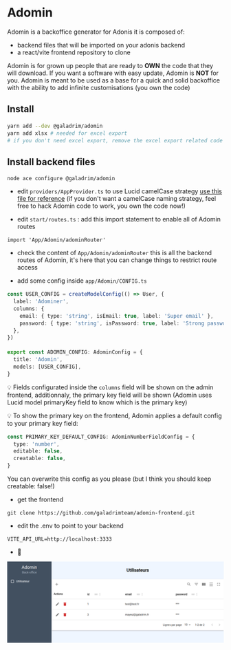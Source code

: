 # Adomin

Adomin is a backoffice generator for Adonis it is composed of:

- backend files that will be imported on your adonis backend
- a react/vite frontend repository to clone

Adomin is for grown up people that are ready to **OWN** the code that they will download.
If you want a software with easy update, Adomin is **NOT** for you.
Adomin is meant to be used as a base for a quick and solid backoffice with the ability to add infinite customisations (you own the code)

## Install

```bash
yarn add --dev @galadrim/adomin
yarn add xlsx # needed for excel export
# if you don't need excel export, remove the excel export related code
```

## Install backend files

```
node ace configure @galadrim/adomin
```

- edit `providers/AppProvider.ts` to use Lucid camelCase strategy [use this file for reference](providers/AppProvider.ts)
  (if you don't want a camelCase naming strategy, feel free to hack Adomin code to work, you own the code now!)

- edit `start/routes.ts` : add this import statement to enable all of Adomin routes

```
import 'App/Adomin/adominRouter'
```

- check the content of `App/Adomin/adominRouter` this is all the backend routes of Adomin, it's here that you can change things to restrict route access

- add some config inside `app/Adomin/CONFIG.ts`

```ts
const USER_CONFIG = createModelConfig(() => User, {
  label: 'Adominer',
  columns: {
    email: { type: 'string', isEmail: true, label: 'Super email' },
    password: { type: 'string', isPassword: true, label: 'Strong password' },
  },
})

export const ADOMIN_CONFIG: AdominConfig = {
  title: 'Adomin',
  models: [USER_CONFIG],
}
```

:bulb: Fields configurated inside the `columns` field will be shown on the admin frontend, additionnaly, the primary key field will be shown
(Adomin uses Lucid model primaryKey field to know which is the primary key)

:bulb: To show the primary key on the frontend, Adomin applies a default config to your primary key field:

```ts
const PRIMARY_KEY_DEFAULT_CONFIG: AdominNumberFieldConfig = {
  type: 'number',
  editable: false,
  creatable: false,
}
```

You can overwrite this config as you please (but I think you should keep creatable: false!)

- get the frontend

```
git clone https://github.com/galadrimteam/adomin-frontend.git
```

- edit the .env to point to your backend

```
VITE_API_URL=http://localhost:3333
```

- :tada:

![Adomin frontend](./readme-images/frontend.png)
